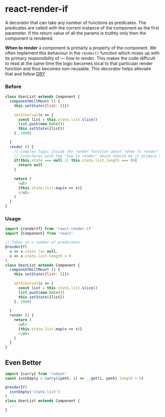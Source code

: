 # react-render-if

A decorator that can take any number of functions as predicates. The predicates are called with the current instance of the component as the first parameter. If the return value of all the params is truthty only then the component is rendered.

**When to render** a component is primarly a property of the component. We often implement this behaviour in the `render()` function which mixes up with its primary responsiblity of — *how to render*. This makes the code difficult to read at the same time the logic becomes local to that particular render function and thus becomes non-reusable.
This decorator helps alleviate that and follow [DRY](https://en.wikipedia.org/wiki/Don%27t_repeat_yourself)


### Before

```javascript
class UserList extends Component {
  componentWillMount () {
    this.setState({list: []})
    
    setInterval(x => {
      const list = this.state.list.slice()
      list.push(new Date())
      this.setState({list})
    }, 1000)
    
  }
  render () {
    // Complex logic inside the render function about "when to render" the component.
    // Interferes with the "how to render" which should be it primary responsibility.
    if(this.state === null || this.state.list.length === 0){
      return null
    }
  
    return (
      <ul>
      {this.state.list.map(x => x)}
      </ul>
    )
  }
}

```


### Usage

```javascript
import {renderIf} from 'react-render-if'
import {Component} from 'react'

// Takes in n number of predicates
@renderIf(  
  x => x.state !== null, 
  x => x.state.list.length > 0
)
class UserList extends Component {
  componentWillMount () {
    this.setState({list: []})
    
    setInterval(x => {
      const list = this.state.list.slice()
      list.push(new Date())
      this.setState({list})
    }, 1000)
    
  }
  render () {
    return (
      <ul>
      {this.state.list.map(x => x)}
      </ul>
    )
  }
}

```

## Even Better

```javascript
import {curry} from 'lodash'
const isntEmpty = curry((path, i) => _.get(i, path).length > 0)

@renderIf(
  isntEmpty('state.list')
)
class UserList extends Component {
  ...
}
```
